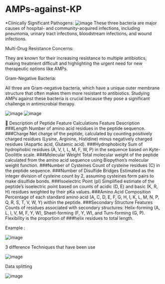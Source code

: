 
# AMPs-against-KP
*Clinically Significant Pathogens:
![image](https://github.com/user-attachments/assets/9d314034-8749-4d36-9a34-cbb8f335fb37)
These three bacteria are major causes of hospital- and community-acquired infections, including pneumonia, urinary tract infections, bloodstream infections, and wound infections.

Multi-Drug Resistance Concerns:

They are known for their increasing resistance to multiple antibiotics, making treatment difficult and highlighting the urgent need for new therapeutic options like AMPs.

Gram-Negative Bacteria:

All three are Gram-negative bacteria, which have a unique outer membrane structure that often makes them more resistant to antibiotics. Studying AMPs against these bacteria is crucial because they pose a significant challenge in antimicrobial therapy.

![image](https://github.com/user-attachments/assets/c3959db5-7060-4cac-ab3d-885486d2f0c2)
![image](https://github.com/user-attachments/assets/bae3975a-cd7f-4f96-9da1-0b4c6e24fd20)



📅 Description of Peptide Feature Calculations
Feature	Description
###Length	Number of amino acid residues in the peptide sequence.
###Charge	Net charge of the peptide, calculated by counting positively charged residues (Lysine, Arginine, Histidine) minus negatively charged residues (Aspartic acid, Glutamic acid).
###Hydrophobicity	Sum of hydrophobic residues (A, V, I, L, M, F, W, P) in the sequence based on Kyte-Doolittle scale.
###Molecular Weight	Total molecular weight of the peptide calculated from the amino acid sequence using Biopython’s molecular weight function.
###Number of Cysteines	Count of cysteine residues (C) in the peptide sequence.
###Number of Disulfide Bridges	Estimated as the integer division of cysteine count by 2, assuming cysteines form pairs to make disulfide bonds.
###Isoelectric Point (pI)	Simplified estimate of the peptide’s isoelectric point based on counts of acidic (D, E) and basic (K, R, H) residues weighted by their pKa values.
###Amino Acid Composition	Percentage of each standard amino acid (A, C, D, E, F, G, H, I, K, L, M, N, P, Q, R, S, T, V, W, Y) within the peptide.
###Secondary Structure Features	Counts of residues associated with secondary structures: Helix-forming (A, L, I, V, M, F, Y, W), Sheet-forming (F, Y, W), and Turn-forming (G, P). Flexibility is the proportion of ###helix residues to total length.

Example : 

![image](https://github.com/user-attachments/assets/b922e820-c8cf-4996-a0c9-503d5f8e9d25)

3 difference Techniques that have been use 

![image](https://github.com/user-attachments/assets/0fa35567-75a7-4428-ac55-769832d462a5)



Data splitting 

![image](https://github.com/user-attachments/assets/51195e51-1b1d-40ee-b447-3dfca9c32e8c)



